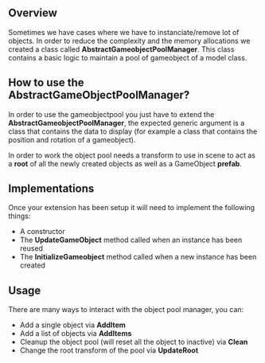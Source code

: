 ## Overview
Sometimes we have cases where we have to instanciate/remove lot of objects. In order to reduce the complexity and the memory allocations we created a class called **AbstractGameobjectPoolManager**. This class contains a basic logic to maintain a pool of gameobject of a model class.

## How to use the AbstractGameObjectPoolManager?
In order to use the gameobjectpool you just have to extend the **AbstractGameobjectPoolManager**, the expected generic argument is a class that contains the data to display (for example a class that contains the position and rotation of a gameobject).

In order to work the object pool needs a transform to use in scene to act as a __root__ of all the newly created objects as well as a GameObject __prefab__.

## Implementations
Once your extension has been setup it will need to implement the following things:
- A constructor
- The **UpdateGameObject** method called when an instance has been reused
- The **InitializeGameobject** method called when a new instance has been created

## Usage
There are many ways to interact with the object pool manager, you can:
- Add a single object via **AddItem**
- Add a list of objects via **AddItems**
- Cleanup the object pool (will reset all the object to inactive) via **Clean**
- Change the root transform of the pool via **UpdateRoot**
